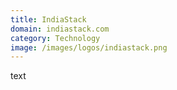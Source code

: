 ```yaml
---
title: IndiaStack
domain: indiastack.com
category: Technology
image: /images/logos/indiastack.png
---
```


text